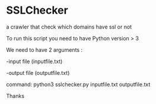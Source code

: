 # SSLChecker
a crawler that check which domains have ssl or not

To run this script you need to have Python version > 3



We need to have 2 arguments :

-input file (inputfile.txt)

-output file (outputfile.txt)




command:
python3 sslchecker.py inputfile.txt outputfile.txt

Thanks
